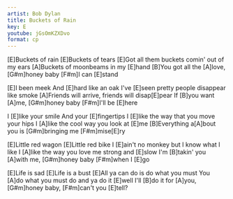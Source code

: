 ```yaml
---
artist: Bob Dylan
title: Buckets of Rain
key: E
youtube: jGsOmKZXDvo
format: cp
---
```


[E]Buckets of rain
[E]Buckets of tears
[E]Got all them buckets comin' out of my ears
[A]Buckets of moonbeams in my [E]hand
[B]You got all the [A]love, [G#m]honey baby [F#m]I can [E]stand

[E]I been meek
And [E]hard like an oak
I've [E]seen pretty people disappear like smoke
[A]Friends will arrive, friends will disap[E]pear
If [B]you want [A]me, [G#m]honey baby [F#m]I'll be [E]here

I [E]like your smile
And your [E]fingertips
I [E]like the way that you move your hips
I [A]like the cool way you look at [E]me
[B]Everything a[A]bout you is [G#m]bringing me [F#m]mise[E]ry

[E]Little red wagon
[E]Little red bike
I [E]ain't no monkey but I know what I like
I [A]like the way you love me strong and [E]slow
I'm [B]takin' you [A]with me, [G#m]honey baby [F#m]when I [E]go

[E]Life is sad
[E]Life is a bust
[E]All ya can do is do what you must
You [A]do what you must do and ya do it [E]well
I'll [B]do it for [A]you, [G#m]honey baby, [F#m]can't you [E]tell?

